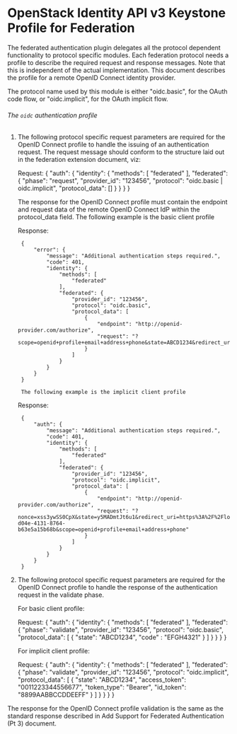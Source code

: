 OpenStack Identity API v3 Keystone Profile for Federation
=====================================================

The federated authentication plugin delegates all the protocol dependent
functionality to protocol specific modules. Each federation protocol
needs a profile to describe the required request and response messages.
Note that this is independent of the actual implementation.
This document describes the profile for a remote OpenID Connect identity
provider.

The protocol name used by this module is either "oidc.basic", for the OAuth code
flow, or "oidc.implicit", for the OAuth implicit flow.

###### The `oidc` authentication profile

1. The following protocol specific request parameters are required for the OpenID
   Connect profile to handle the issuing of an authentication request.
   The request message should conform to the structure laid out in the federation
   extension document, viz:

	Request:
		{
			"auth": {
				"identity": {
					"methods": [
						"federated"
					],
					"federated": {
						"phase": "request",
						"provider_id": "123456",
						"protocol": "oidc.basic | oidc.implicit",
						"protocol_data": []
					}
				}
			}
		}

    The response for the OpenID Connect profile must contain the endpoint and
	request data of the remote OpenID Connect IdP within the protocol_data field.
	The following example is the basic client profile

	Response:

		{
			"error": {
				"message": "Additional authentication steps required.",
				"code": 401,
				"identity": {
					"methods": [
						"federated"
					],
					"federated": {
						"provider_id": "123456",
						"protocol": "oidc.basic",
						"protocol_data": [
							{
								"endpoint": "http://openid-provider.com/authorize",
								"request": "?scope=openid+profile+email+address+phone&state=ABCD1234&redirect_uri=https%3A%2F%2Flocalhost%3A8080%2F&response_type=code&client_id=654321"
							}
						]
					}
				}
			}
		}

		The following example is the implicit client profile

	Response:

		{
			"auth": {
				"message": "Additional authentication steps required.",
				"code": 401,
				"identity": {
					"methods": [
						"federated"
					],
					"federated": {
						"provider_id": "123456",
						"protocol": "oidc.implicit",
						"protocol_data": [
							{
								"endpoint": "http://openid-provider.com/authorize",
								"request": "?nonce=xss3ywSS0CpX&state=y5MADmtJt6u1&redirect_uri=https%3A%2F%2Flocalhost%3A8080%2F&response_type=id_token+token&client_id=2b9ab798-d04e-4131-8764-b63e5a15b68b&scope=openid+profile+email+address+phone"
							}
						]
					}
				}
			}
		}

2. The following protocol specific request parameters are required for the OpenID
   Connect profile to handle the response of the authentication request in the
   validate phase.

	For basic client profile:

	Request:
		{
			"auth": {
				"identity": {
					"methods": [
						"federated"
					],
					"federated": {
						"phase": "validate",
						"provider_id": "123456",
						"protocol": "oidc.basic",
						"protocol_data":
							[
								{
									"state": "ABCD1234",
									"code" : "EFGH4321"
								}
							]
					}
				}
			}
		}


	For implicit client profile:

	Request:
		{
			"auth": {
				"identity": {
					"methods": [
						"federated"
					],
					"federated": {
						"phase": "validate",
						"provider_id": "123456",
						"protocol": "oidc.implicit",
						"protocol_data":
							[
								{
									"state": "ABCD1234",
									"access_token": "0011223344556677",
									"token_type": "Bearer",
									"id_token": "8899AABBCCDDEEFF"
								}
							]
					}
				}
			}
		}

The response for the OpenID Connect profile validation is the same as the
	standard response described in Add Support for Federated Authentication (Pt 3)
	document.

